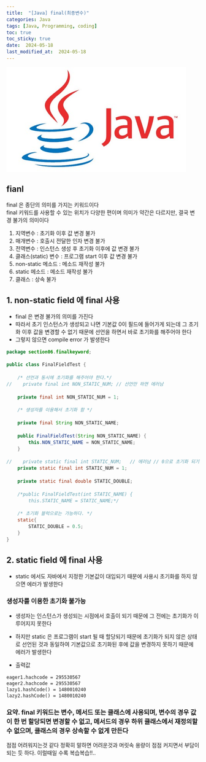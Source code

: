 ```yaml
---
title:  "[Java] final(최종변수)" 
categories: Java
tags: [Java, Programming, coding]
toc: true
toc_sticky: true
date:  2024-05-18
last_modified_at:  2024-05-18
---
```


![java.png](/assets/images/java.png)

## fianl
final 은 종단의 의미를 가지는 키워드이다<br>
final 키워드를 사용할 수 있는 위치가 다양한 편이며 의미가 약간은 다르지만, 결국 변경 불가의 의미이다
1. 지역변수 : 초기화 이후 값 변경 불가
2. 매개변수 : 호출시 전달한 인자 변경 불가
3. 전역변수 : 인스턴스 생성 후 초기화 이후에 값 변경 불가
4. 클래스(static) 변수 : 프로그램 start 이후 값 변경 불가
5. non-static 메소드 : 메소드 재작성 불가
6. static 메소드 : 메소드 재작성 불가
7. 클래스 : 상속 불가

## 1. non-static field 에 final 사용
- final 은 변경 불가의 의미를 가진다
- 따라서 초기 인스턴스가 생성되고 나면 기본값 0이 필드에 들어가게 되는데 그 초기화 이후 값을 변경할 수 없기 때문에 선언을 하면서 바로 초기화를 해주어야 한다
- 그렇지 않으면 compile error 가 발생한다

```java
package section06.finalkeyword;

public class FinalFieldTest {

    /* 선언과 동시에 초기화를 해주어야 한다.*/
//    private final int NON_STATIC_NUM; // 선언만 하면 에러남

    private final int NON_STATIC_NUM = 1;

    /* 생성자를 이용해서 초기화 함 */

    private final String NON_STATIC_NAME;

    public FinalFieldTest(String NON_STATIC_NAME) {
        this.NON_STATIC_NAME = NON_STATIC_NAME;
    }
    
//    private static final int STATIC_NUM;   // 에러남 // 0으로 초기화 되기 때문에 이후 값 변경 불가
    private static final int STATIC_NUM = 1;

    private static final double STATIC_DOUBLE;

    /*public FinalFieldTest(int STATIC_NAME) {
        this.STATIC_NAME = STATIC_NAME;*/

    /* 초기화 블럭으로는 가능하다. */
    static{
        STATIC_DOUBLE = 0.5;
    }
}
```

## 2. static field 에 final 사용
- static 에서도 자바에서 지정한 기본값이 대입되기 때문에 사용시 초기화를 하지 않으면 에러가 발생한다

### 생성자를 이용한 초기화 불가능
- 생성자는 인스턴스가 생성되는 시점에서 호출이 되기 때문에 그 전에는 초기화가 이루어지지 못한다
- 하지만 static 은 프로그램이 start 될 때 할당되기 때문에 초기화가 되지 않은 상태로 선언된 것과 동일하여 기본값으로 초기화된 후에 값을 변경하지 못하기 때문에 에러가 발생한다

- 출력값

```
eager1.hachcode = 295530567
eager2.hachcode = 295530567
lazy1.hashCode() = 1480010240
lazy2.hashCode() = 1480010240
```


### 요약. final 키워드는 변수, 메서드 또는 클래스에 사용되며, 변수의 경우 값이 한 번 할당되면 변경할 수 없고, 메서드의 경우 하위 클래스에서 재정의할 수 없으며, 클래스의 경우 상속할 수 없게 만든다

점점 어려워지는것 같다 정확히 말하면 어려운것과 머릿속 용량이 점점 커지면서 부담이 되는 듯 하다. 이럴때일 수록 복습복습!!..
